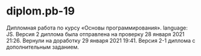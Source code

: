# diplom.pb-19
Дипломная работа по курсу  «Основы программирования». language: JS.
Версия 2 диплома была отправлена на проверку 28 января 2021 21:26. Вернули на доработку 29 января 2021 19:41.
Версия 2-1 диплома с дополнительным заданием.
